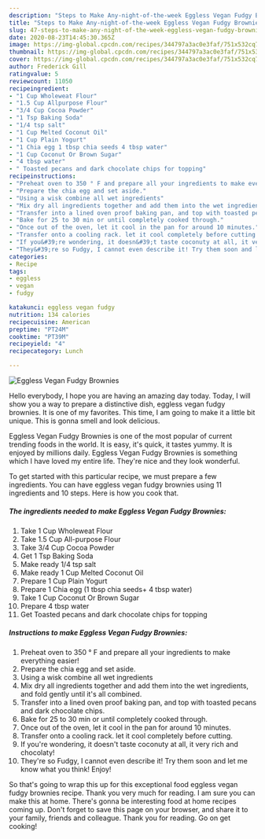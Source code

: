 ```yaml
---
description: "Steps to Make Any-night-of-the-week Eggless Vegan Fudgy Brownies"
title: "Steps to Make Any-night-of-the-week Eggless Vegan Fudgy Brownies"
slug: 47-steps-to-make-any-night-of-the-week-eggless-vegan-fudgy-brownies
date: 2020-08-23T14:45:30.365Z
image: https://img-global.cpcdn.com/recipes/344797a3ac0e3faf/751x532cq70/eggless-vegan-fudgy-brownies-recipe-main-photo.jpg
thumbnail: https://img-global.cpcdn.com/recipes/344797a3ac0e3faf/751x532cq70/eggless-vegan-fudgy-brownies-recipe-main-photo.jpg
cover: https://img-global.cpcdn.com/recipes/344797a3ac0e3faf/751x532cq70/eggless-vegan-fudgy-brownies-recipe-main-photo.jpg
author: Frederick Gill
ratingvalue: 5
reviewcount: 11050
recipeingredient:
- "1 Cup Wholeweat Flour"
- "1.5 Cup Allpurpose Flour"
- "3/4 Cup Cocoa Powder"
- "1 Tsp Baking Soda"
- "1/4 tsp salt"
- "1 Cup Melted Coconut Oil"
- "1 Cup Plain Yogurt"
- "1 Chia egg 1 tbsp chia seeds 4 tbsp water"
- "1 Cup Coconut Or Brown Sugar"
- "4 tbsp water"
- " Toasted pecans and dark chocolate chips for topping"
recipeinstructions:
- "Preheat oven to 350 ° F and prepare all your ingredients to make everything easier!"
- "Prepare the chia egg and set aside."
- "Using a wisk combine all wet ingredients"
- "Mix dry all ingredients together and add them into the wet ingredients, and fold gently until it&#39;s all combined."
- "Transfer into a lined oven proof baking pan, and top with toasted pecans and dark chocolate chips."
- "Bake for 25 to 30 min or until completely cooked through."
- "Once out of the oven, let it cool in the pan for around 10 minutes."
- "Transfer onto a cooling rack. let it cool completely before cutting."
- "If you&#39;re wondering, it doesn&#39;t taste coconuty at all, it very rich and chocolaty!"
- "They&#39;re so Fudgy, I cannot even describe it! Try them soon and let me know what you think! Enjoy!"
categories:
- Recipe
tags:
- eggless
- vegan
- fudgy

katakunci: eggless vegan fudgy 
nutrition: 134 calories
recipecuisine: American
preptime: "PT24M"
cooktime: "PT39M"
recipeyield: "4"
recipecategory: Lunch

---
```



![Eggless Vegan Fudgy Brownies](https://img-global.cpcdn.com/recipes/344797a3ac0e3faf/751x532cq70/eggless-vegan-fudgy-brownies-recipe-main-photo.jpg)

Hello everybody, I hope you are having an amazing day today. Today, I will show you a way to prepare a distinctive dish, eggless vegan fudgy brownies. It is one of my favorites. This time, I am going to make it a little bit unique. This is gonna smell and look delicious.



Eggless Vegan Fudgy Brownies is one of the most popular of current trending foods in the world. It is easy, it's quick, it tastes yummy. It is enjoyed by millions daily. Eggless Vegan Fudgy Brownies is something which I have loved my entire life. They're nice and they look wonderful.


To get started with this particular recipe, we must prepare a few ingredients. You can have eggless vegan fudgy brownies using 11 ingredients and 10 steps. Here is how you cook that.

<!--inarticleads1-->

##### The ingredients needed to make Eggless Vegan Fudgy Brownies:

1. Take 1 Cup Wholeweat Flour
1. Take 1.5 Cup All-purpose Flour
1. Take 3/4 Cup Cocoa Powder
1. Get 1 Tsp Baking Soda
1. Make ready 1/4 tsp salt
1. Make ready 1 Cup Melted Coconut Oil
1. Prepare 1 Cup Plain Yogurt
1. Prepare 1 Chia egg (1 tbsp chia seeds+ 4 tbsp water)
1. Take 1 Cup Coconut Or Brown Sugar
1. Prepare 4 tbsp water
1. Get  Toasted pecans and dark chocolate chips for topping




<!--inarticleads2-->

##### Instructions to make Eggless Vegan Fudgy Brownies:

1. Preheat oven to 350 ° F and prepare all your ingredients to make everything easier!
1. Prepare the chia egg and set aside.
1. Using a wisk combine all wet ingredients
1. Mix dry all ingredients together and add them into the wet ingredients, and fold gently until it&#39;s all combined.
1. Transfer into a lined oven proof baking pan, and top with toasted pecans and dark chocolate chips.
1. Bake for 25 to 30 min or until completely cooked through.
1. Once out of the oven, let it cool in the pan for around 10 minutes.
1. Transfer onto a cooling rack. let it cool completely before cutting.
1. If you&#39;re wondering, it doesn&#39;t taste coconuty at all, it very rich and chocolaty!
1. They&#39;re so Fudgy, I cannot even describe it! Try them soon and let me know what you think! Enjoy!




So that's going to wrap this up for this exceptional food eggless vegan fudgy brownies recipe. Thank you very much for reading. I am sure you can make this at home. There's gonna be interesting food at home recipes coming up. Don't forget to save this page on your browser, and share it to your family, friends and colleague. Thank you for reading. Go on get cooking!

